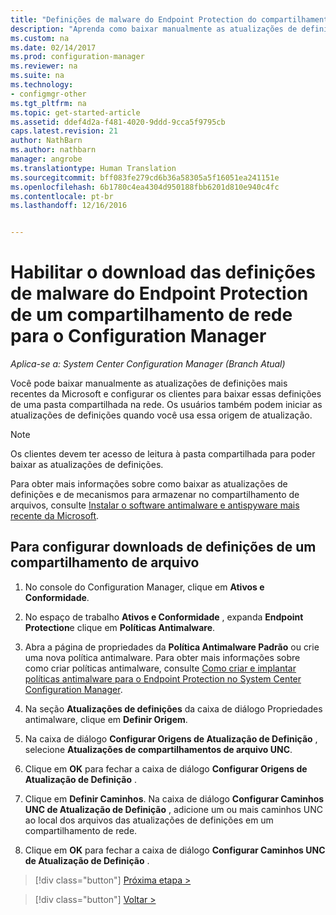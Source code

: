 ```yaml
---
title: "Definições de malware do Endpoint Protection do compartilhamento de rede | Microsoft Docs"
description: "Aprenda como baixar manualmente as atualizações de definições mais recentes da Microsoft e configurar os clientes para baixar essas definições."
ms.custom: na
ms.date: 02/14/2017
ms.prod: configuration-manager
ms.reviewer: na
ms.suite: na
ms.technology:
- configmgr-other
ms.tgt_pltfrm: na
ms.topic: get-started-article
ms.assetid: ddef4d2a-f481-4020-9ddd-9cca5f9795cb
caps.latest.revision: 21
author: NathBarn
ms.author: nathbarn
manager: angrobe
ms.translationtype: Human Translation
ms.sourcegitcommit: bff083fe279cd6b36a58305a5f16051ea241151e
ms.openlocfilehash: 6b1780c4ea4304d950188fbb6201d810e940c4fc
ms.contentlocale: pt-br
ms.lasthandoff: 12/16/2016


---
```


# <a name="enable-endpoint-protection-malware-definitions-to-download-from-a-network-share-for-configuration-manager"></a>Habilitar o download das definições de malware do Endpoint Protection de um compartilhamento de rede para o Configuration Manager

*Aplica-se a: System Center Configuration Manager (Branch Atual)*

 Você pode baixar manualmente as atualizações de definições mais recentes da Microsoft e configurar os clientes para baixar essas definições de uma pasta compartilhada na rede. Os usuários também podem iniciar as atualizações de definições quando você usa essa origem de atualização.

> [!NOTE]
>  Os clientes devem ter acesso de leitura à pasta compartilhada para poder baixar as atualizações de definições.

 Para obter mais informações sobre como baixar as atualizações de definições e de mecanismos para armazenar no compartilhamento de arquivos, consulte [Instalar o software antimalware e antispyware mais recente da Microsoft](http://www.microsoft.com/security/portal/Definitions/HowToForeFront.aspx).

## <a name="to-configure-definition-downloads-from-a-file-share"></a>Para configurar downloads de definições de um compartilhamento de arquivo

1.  No console do Configuration Manager, clique em **Ativos e Conformidade**.

2.  No espaço de trabalho **Ativos e Conformidade** , expanda **Endpoint Protection**e clique em **Políticas Antimalware**.

3.  Abra a página de propriedades da **Política Antimalware Padrão** ou crie uma nova política antimalware. Para obter mais informações sobre como criar políticas antimalware, consulte [Como criar e implantar políticas antimalware para o Endpoint Protection no System Center Configuration Manager](endpoint-antimalware-policies.md).

4.  Na seção **Atualizações de definições** da caixa de diálogo Propriedades antimalware, clique em **Definir Origem**.

5.  Na caixa de diálogo **Configurar Origens de Atualização de Definição** , selecione **Atualizações de compartilhamentos de arquivo UNC**.

6.  Clique em **OK** para fechar a caixa de diálogo **Configurar Origens de Atualização de Definição** .

7.  Clique em **Definir Caminhos**. Na caixa de diálogo **Configurar Caminhos UNC de Atualização de Definição** , adicione um ou mais caminhos UNC ao local dos arquivos das atualizações de definições em um compartilhamento de rede.

8.  Clique em **OK** para fechar a caixa de diálogo **Configurar Caminhos UNC de Atualização de Definição** .


> [!div class="button"]
[Próxima etapa >](endpoint-antimalware-policies.md)

> [!div class="button"]
[Voltar >](endpoint-configure-alerts.md)

